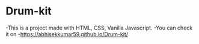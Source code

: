 # Drum-kit
-This is a project made with HTML, CSS, Vanilla Javascript. 
-You can check it on 
-https://abhisekkumar59.github.io/Drum-kit/
